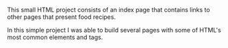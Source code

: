 This small HTML project consists of an index page that contains links to other pages that present food recipes.

In this simple project I was able to build several pages with some of HTML's most common elements and tags.